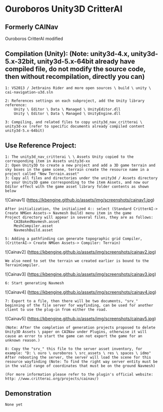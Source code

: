 Ouroboros Unity3D CritterAI
=============

## Formerly CAINav
Ouroboros CritterAI modified

## Compilation (Unity): (Note: unity3d-4.x, unity3d-5.x-32bit, unity3d-5.x-64bit already have compiled file, do not modify the source code, then without recompilation, directly you can)

	1: VS2013 / Jetbrains Rider and more open sources \ build \ unity \ cai-navigation-u3d.sln

	2: References settings on each subproject, add the Unity library reference:
		Unity \ Editor \ Data \ Managed \ UnityEditor.dll
		Unity \ Editor \ Data \ Managed \ UnityEngine.dll

	3: Compiling, and related files to copy unity3d_nav_critterai \ unity3d-xx (refer to specific documents already compiled content unity3d-5.x-64bit)

## Use Reference Project:

	1: The unity3d_nav_critterai \ \ Assets Unity copied to the corresponding item in Assets unity3d-xx
	2: Open Unity3D to create a new project and add a 3D game terrain and sky boxes in the game scene, terrain create the resource name in a project called "New Terrain.asset"
	3: Copy all files and directories under the unity3d / Assets directory to your Unity3D game corresponding to the item Assets, and now our Editor effect with the game asset library folder contents as shown below

![Cainav1] (https://kbengine.github.io/assets/img/screenshots/cainav1.jpg)

	After initialization, the initialized 4:: select (Standard CritterAI-> Create NMGen Assets-> Navmesh Build) menu item in the game
	Project directory will appear in several files, they are as follows:
		CAIBakedNavmesh.asset
		MeshCompiler.asset
		NavmeshBuild.asset

	5: Adding a pathfinding can generate topographic grid Compiler, (CritterAI-> Create NMGen Assets-> Compiler: Terrain)

![Cainav2] (https://kbengine.github.io/assets/img/screenshots/cainav2.jpg)

	We also need to set the terrain we created earlier is bound to the TerrainCompiler.

![Cainav3] (https://kbengine.github.io/assets/img/screenshots/cainav3.jpg)

	6: Start generating Navmesh

![Cainav4] (https://kbengine.github.io/assets/img/screenshots/cainav4.jpg)

	7: Export to a file, then there will be two documents, "srv_" beginning of the file server for wayfinding, can be used for another client to use the plug-in from either the road.

![Cainav5] (https://kbengine.github.io/assets/img/screenshots/cainav5.jpg)

	(Note: After the completion of generation projects proposed to delete Unity3D Assets \ paper on CAINav under Plugins, otherwise it will cause an error to start the game can not export the game for an unknown reason.)

	8: Copy the "srv_" this file to the server asset inventory, for example: "D: \ ouro \ ouroboros \ src_assets \ res \ spaces \ idmo"
	After rebooting the server, the server will load the scene for this resource wayfinding (Note: To find the right way server entity must be in the valid range of coordinates that must be on the ground Navmesh)

	(For more information please refer to the plugin's official website: http: //www.critterai.org/projects/cainav/)


## Demonstration

	None yet
